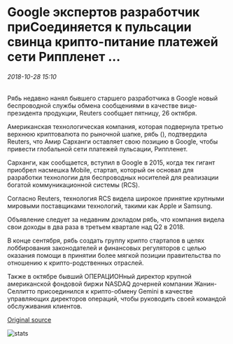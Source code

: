 # Google экспертов разработчик приСоединяется к пульсации свинца крипто-питание платежей сети Риппленет ...

###### 2018-10-28 15:10

Рябь недавно нанял бывшего старшего разработчика в Google новый беспроводной службы обмена сообщениями в качестве вице-президента продукции, Reuters сообщает пятницу, 26 октября.

Американская технологическая компания, которая подвернула третью верхнюю криптовалюта по рыночной шапке, рябь (), подтвердила Reuters, что Амир Сарханги оставляет свою позицию в Google, чтобы привести глобальной сети платежей пульсации, Риппленет.

Сарханги, как сообщается, вступил в Google в 2015, когда тек гигант приобрел насмешка Mobile, стартап, который он основал для разработки технологии для беспроводных носителей для реализации богатой коммуникационной системы (RCS).

Согласно Reuters, технология RCS видела широкое принятие крупными мировыми поставщиками технологий, такими как Apple и Samsung.

Объявление следует за недавним докладом рябь, что компания видела свои доходы в два раза в третьем квартале над Q2 в 2018.

В конце сентября, рябь создать группу крипто стартапов в целях лоббирования законодателей и финансовых регуляторов с целью оказания помощи в принятии более мягкой позиции правительства по отношению к крипто-родственных отраслей.

Также в октябре бывший ОПЕРАЦИОНный директор крупной американской фондовой биржи NASDAQ дочерней компании Жанин-Селлитто присоединился к крипто-обмену Gemini в качестве управляющих директоров операций, чтобы руководить своей командой обслуживания клиентов.

[Original source](https://cointelegraph.com/news/google-expert-developer-joins-ripple-to-lead-crypto-powered-payments-network-ripplenet)

![stats](https://c.statcounter.com/11760860/0/a89fa40b/1/ "stats")